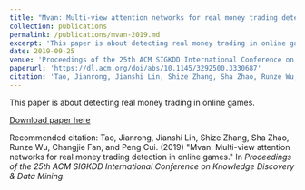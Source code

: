 ```yaml
---
title: "Mvan: Multi-view attention networks for real money trading detection in online games"
collection: publications
permalink: /publications/mvan-2019.md
excerpt: 'This paper is about detecting real money trading in online games.'
date: 2019-09-25
venue: 'Proceedings of the 25th ACM SIGKDD International Conference on Knowledge Discovery & Data Mining (KDD`2019)'
paperurl: 'https://dl.acm.org/doi/abs/10.1145/3292500.3330687'
citation: 'Tao, Jianrong, Jianshi Lin, Shize Zhang, Sha Zhao, Runze Wu, Changjie Fan, and Peng Cui. &quot;Mvan: Multi-view attention networks for real money trading detection in online games.&quot; In <i>Proceedings of the 25th ACM SIGKDD International Conference on Knowledge Discovery & Data Mining</i>, pp. 2536-2546. 2019.'
---
```

This paper is about detecting real money trading in online games.

[Download paper here](https://www.researchgate.net/profile/Sha-Zhao-4/publication/334719454_MVAN_Multi-view_Attention_Networks_for_Real_Money_Trading_Detection_in_Online_Games/links/5d4a5e59299bf1995b6aa607/MVAN-Multi-view-Attention-Networks-for-Real-Money-Trading-Detection-in-Online-Games.pdf)

Recommended citation: Tao, Jianrong, Jianshi Lin, Shize Zhang, Sha Zhao, Runze Wu, Changjie Fan, and Peng Cui. (2019) &quot;Mvan: Multi-view attention networks for real money trading detection in online games.&quot; In <i>Proceedings of the 25th ACM SIGKDD International Conference on Knowledge Discovery & Data Mining</i>.